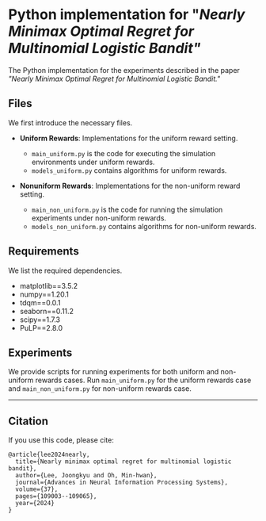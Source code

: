 # Python implementation for "*Nearly Minimax Optimal Regret for Multinomial Logistic Bandit"*

The Python implementation for the experiments described in the paper *"Nearly Minimax Optimal Regret for Multinomial Logistic Bandit."*


## Files

We first introduce the necessary files.

* **Uniform Rewards**: Implementations for the uniform reward setting.
  * `main_uniform.py` is the code for executing the simulation environments under uniform rewards.
  * `models_uniform.py` contains algorithms for uniform rewards.

* **Nonuniform Rewards**: Implementations for the non-uniform reward setting.
  * `main_non_uniform.py` is the code for running the simulation experiments under non-uniform rewards.
  * `models_non_uniform.py` contains algorithms for non-uniform rewards.



## Requirements

We list the required dependencies.

* matplotlib==3.5.2
* numpy==1.20.1
* tdqm==0.0.1
* seaborn==0.11.2
* scipy==1.7.3
* PuLP==2.8.0



## Experiments

We provide scripts for running experiments for both uniform and non-uniform rewards cases. Run `main_uniform.py` for the uniform rewards case and `main_non_uniform.py` for non-uniform rewards case.

---

## Citation

If you use this code, please cite:

```
@article{lee2024nearly,
  title={Nearly minimax optimal regret for multinomial logistic bandit},
  author={Lee, Joongkyu and Oh, Min-hwan},
  journal={Advances in Neural Information Processing Systems},
  volume={37},
  pages={109003--109065},
  year={2024}
}
```
